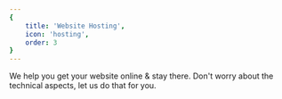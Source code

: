 ```yaml
---
{
	title: 'Website Hosting',
	icon: 'hosting',
	order: 3
}
---
```


We help you get your website online & stay there. Don't worry about the technical aspects, let us do that for you.
